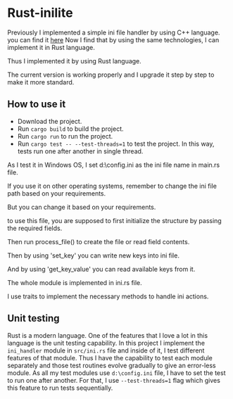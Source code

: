 # Rust-inilite

Previously I implemented a simple ini file handler by using C++ language. 
you can find it <a href="https://github.com/monhi/inilite">here</a>
Now I find that by using the same technologies, I can implement it in Rust language.

Thus I implemented it by using Rust language.

The current version is working properly and I upgrade it step by step to make it more standard.


## How to use it

* Download the project.
* Run `cargo build` to build the project.
* Run `cargo run` to run the project.
* Run `cargo test -- --test-threads=1` to test the project. In this way, tests run one after another in single thread.
  
As I test it in Windows OS, I set d:\config.ini as the ini file name in main.rs file.

If you use it on other operating systems, remember to change the ini file path based on your requirements.

But you can change it based on your requirements.

to use this file, you are supposed to first initialize the structure by passing the required fields.

Then run process_file() to create the file or read field contents.

Then by using 'set_key' you can write new keys into ini file.

And by using 'get_key_value' you can read available keys from it. 

The whole module is implemented in ini.rs file.

I use traits to implement the necessary methods to handle ini actions.

## Unit testing 
Rust is a modern language.
One of the features that I love a lot in this language is the unit testing capability.
In this project I implement the `ini_handler` module in `src/ini.rs` file and inside of it, I test different features of that module.
Thus I have the capability to test each module separately and those test routines evolve gradually to give an error-less module.
As all my test modules use `d:\config.ini` file, I have to set the test to run one after another. 
For that, I use `--test-threads=1` flag which gives this feature to run tests sequentially.












